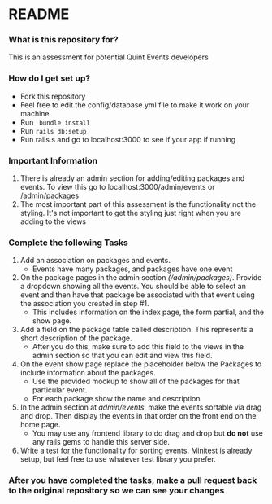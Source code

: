 # README #


### What is this repository for? ###
This is an assessment for potential Quint Events developers

### How do I get set up? ###
* Fork this repository
* Feel free to edit the config/database.yml file to make it work on your machine
* Run ``` bundle install```
* Run ``` rails db:setup ```
* Run rails s and go to localhost:3000 to see if your app if running

### Important Information ###
  1. There is already an admin section for adding/editing packages and events.  To view this go to localhost:3000/admin/events or /admin/packages
  2. The most important part of this assessment is the functionality not the styling.  It's not important to get the styling just right when you are adding to the views

### Complete the following Tasks ###
1. Add an association on packages and events.
    * Events have many packages, and packages have one event
2. On the package pages in the admin section *(/admin/packages)*. Provide a dropdown showing all the events.  You should be able to select an event and then have that package be associated with that event using the association you created in step #1.  
    * This includes information on the index page, the form partial, and the show page.
3. Add a field on the package table called description.  This represents a short description of the package.
    * After you do this, make sure to add this field to the views in the admin section so that you can edit and view this field.
4. On the event show page replace the placeholder below the Packages to include information about the packages.
    * Use the provided mockup to show all of the packages for that particular event.  
    * For each package show the name and description
5. In the admin section at *admin/events*, make the events sortable via drag and drop.  Then display the events in that order on the front end on the home page.  
    * You may use any frontend library to do drag and drop but **do not** use any rails gems to handle this server side.
6. Write a test for the functionality for sorting events.  Minitest is already setup, but feel free to use whatever test library you prefer.

### After you have completed the tasks, make a pull request back to the original repository so we can see your changes ###
